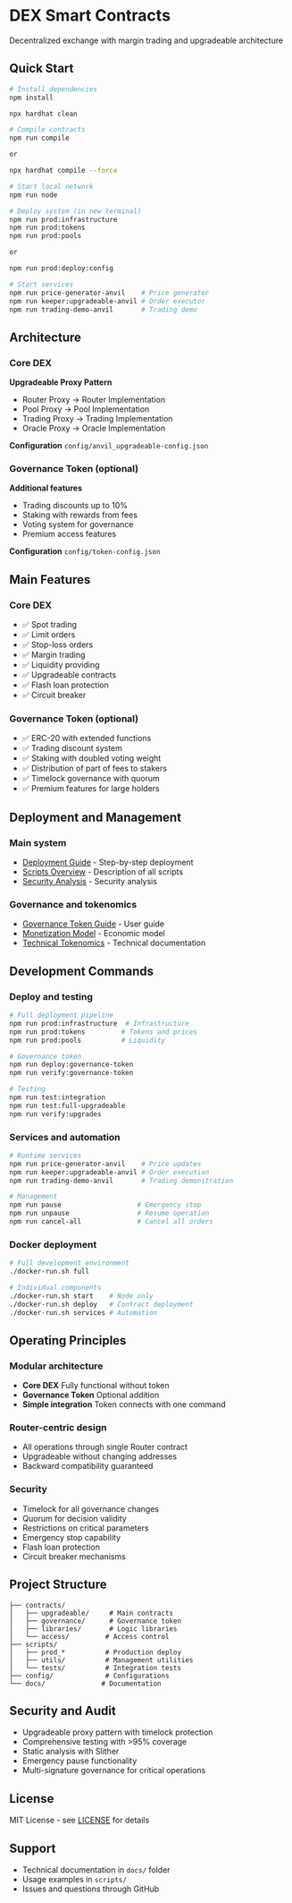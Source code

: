# DEX Smart Contracts

Decentralized exchange with margin trading and upgradeable architecture

## Quick Start

```bash
# Install dependencies
npm install

npx hardhat clean

# Compile contracts
npm run compile

or 

npx hardhat compile --force

# Start local network
npm run node

# Deploy system (in new terminal)
npm run prod:infrastructure
npm run prod:tokens
npm run prod:pools

or

npm run prod:deploy:config

# Start services
npm run price-generator-anvil    # Price generator
npm run keeper:upgradeable-anvil # Order executor
npm run trading-demo-anvil       # Trading demo
```

## Architecture

### Core DEX
**Upgradeable Proxy Pattern**
- Router Proxy → Router Implementation
- Pool Proxy → Pool Implementation  
- Trading Proxy → Trading Implementation
- Oracle Proxy → Oracle Implementation

**Configuration** `config/anvil_upgradeable-config.json`

### Governance Token (optional)
**Additional features**
- Trading discounts up to 10%
- Staking with rewards from fees
- Voting system for governance
- Premium access features

**Configuration** `config/token-config.json`

## Main Features

### Core DEX
- ✅ Spot trading
- ✅ Limit orders
- ✅ Stop-loss orders  
- ✅ Margin trading
- ✅ Liquidity providing
- ✅ Upgradeable contracts
- ✅ Flash loan protection
- ✅ Circuit breaker

### Governance Token (optional)
- ✅ ERC-20 with extended functions
- ✅ Trading discount system
- ✅ Staking with doubled voting weight
- ✅ Distribution of part of fees to stakers
- ✅ Timelock governance with quorum
- ✅ Premium features for large holders

## Deployment and Management

### Main system
- [Deployment Guide](./docs/readme_deployment_guide.md) - Step-by-step deployment
- [Scripts Overview](./scripts/readme.md) - Description of all scripts
- [Security Analysis](./docs/readme_slither.md) - Security analysis

### Governance and tokenomics
- [Governance Token Guide](./docs/readme_governance.md) - User guide
- [Monetization Model](./docs/readme_monetization.md) - Economic model
- [Technical Tokenomics](./docs/readme_tokenomics.md) - Technical documentation

## Development Commands

### Deploy and testing
```bash
# Full deployment pipeline
npm run prod:infrastructure  # Infrastructure
npm run prod:tokens         # Tokens and prices
npm run prod:pools          # Liquidity

# Governance token
npm run deploy:governance-token
npm run verify:governance-token

# Testing
npm run test:integration
npm run test:full-upgradeable
npm run verify:upgrades
```

### Services and automation
```bash
# Runtime services
npm run price-generator-anvil    # Price updates
npm run keeper:upgradeable-anvil # Order execution
npm run trading-demo-anvil       # Trading demonstration

# Management
npm run pause                   # Emergency stop
npm run unpause                 # Resume operation
npm run cancel-all              # Cancel all orders
```

### Docker deployment
```bash
# Full development environment
./docker-run.sh full

# Individual components
./docker-run.sh start    # Node only
./docker-run.sh deploy   # Contract deployment
./docker-run.sh services # Automation
```

## Operating Principles

### Modular architecture
- **Core DEX** Fully functional without token
- **Governance Token** Optional addition
- **Simple integration** Token connects with one command

### Router-centric design
- All operations through single Router contract
- Upgradeable without changing addresses
- Backward compatibility guaranteed

### Security
- Timelock for all governance changes
- Quorum for decision validity
- Restrictions on critical parameters
- Emergency stop capability
- Flash loan protection
- Circuit breaker mechanisms

## Project Structure

```
├── contracts/
│   ├── upgradeable/     # Main contracts
│   ├── governance/      # Governance token
│   ├── libraries/       # Logic libraries
│   └── access/         # Access control
├── scripts/
│   ├── prod_*          # Production deploy
│   ├── utils/          # Management utilities
│   └── tests/          # Integration tests
├── config/             # Configurations
└── docs/              # Documentation
```

## Security and Audit

- Upgradeable proxy pattern with timelock protection
- Comprehensive testing with >95% coverage
- Static analysis with Slither
- Emergency pause functionality
- Multi-signature governance for critical operations

## License

MIT License - see [LICENSE](./LICENSE) for details

## Support

- Technical documentation in `docs/` folder
- Usage examples in `scripts/`
- Issues and questions through GitHub